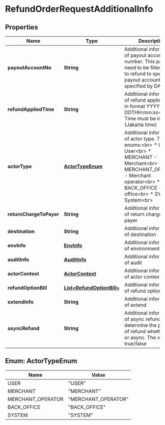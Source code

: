 

# RefundOrderRequestAdditionalInfo


## Properties

| Name | Type | Description | Notes |
|------------ | ------------- | ------------- | -------------|
|**payoutAccountNo** | **String** | Additional information of payout account number. This param need to be filled if want to refund to specific payout account not that specified by DANA |  [optional] |
|**refundAppliedTime** | **String** | Additional information of refund applied time, in format YYYY-MM-DDTHH:mm:ss+07:00. Time must be in GMT+7 (Jakarta time) |  [optional] |
|**actorType** | [**ActorTypeEnum**](#ActorTypeEnum) | Additional information of actor type. The enums:&lt;br&gt; * USER - User&lt;br&gt; * MERCHANT - Merchant&lt;br&gt; * MERCHANT_OPERATOR - Merchant operator&lt;br&gt; * BACK_OFFICE - Back office&lt;br&gt; * SYSTEM - System&lt;br&gt;  |  [optional] |
|**returnChargeToPayer** | **String** | Additional information of return charge to payer |  [optional] |
|**destination** | **String** | Additional information of destination |  [optional] |
|**envInfo** | [**EnvInfo**](EnvInfo.md) | Additional information of environment |  [optional] |
|**auditInfo** | [**AuditInfo**](AuditInfo.md) | Additional information of audit |  [optional] |
|**actorContext** | [**ActorContext**](ActorContext.md) | Additional information of actor context |  [optional] |
|**refundOptionBill** | [**List&lt;RefundOptionBill&gt;**](RefundOptionBill.md) | Additional information of refund option bill |  [optional] |
|**extendInfo** | **String** | Additional information of extend |  [optional] |
|**asyncRefund** | **String** | Additional information of async refund to determine the process of refund whether sync or async. The values is true/false |  [optional] |



## Enum: ActorTypeEnum

| Name | Value |
|---- | -----|
| USER | &quot;USER&quot; |
| MERCHANT | &quot;MERCHANT&quot; |
| MERCHANT_OPERATOR | &quot;MERCHANT_OPERATOR&quot; |
| BACK_OFFICE | &quot;BACK_OFFICE&quot; |
| SYSTEM | &quot;SYSTEM&quot; |



